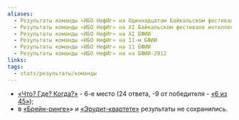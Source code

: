 ```yaml
---
aliases:
  - Результаты команды «ИБО НефИг» на Одиннадцатом Байкальском фестивале интеллектуальных игр
  - Результаты команды «ИБО НефИг» на XI Байкальском фестивале интеллектуальных игр
  - Результаты команды «ИБО НефИг» на XI БФИИ
  - Результаты команды «ИБО НефИг» на 11-м БФИИ
  - Результаты команды «ИБО НефИг» на 11 БФИИ
  - Результаты команды «ИБО НефИг» на на БФИИ-2012
links: 
tags:
  - stats/результаты/команды
---
```

* [«Что? Где? Когда?»](maingame-11-2012.md) - 6-е место (24 ответа, -9 от победителя - [«6 из 45»](6_iz_45-11-2012));
* в [«Брейн-ринге»](speedgame-11-2012.md)» и [«Эрудит-квартете»](quartet-11-2012.md) результаты не сохранились.